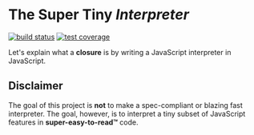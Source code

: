 # The Super Tiny _Interpreter_
[![build status](https://img.shields.io/travis/keyanzhang/the-super-tiny-interpreter/master.svg?style=flat-square)](https://travis-ci.org/keyanzhang/the-super-tiny-interpreter)
[![test coverage](https://img.shields.io/coveralls/keyanzhang/the-super-tiny-interpreter/master.svg?style=flat-square)](https://coveralls.io/github/keyanzhang/the-super-tiny-interpreter?branch=master)

Let's explain what a **closure** is by writing a JavaScript interpreter in JavaScript.

## Disclaimer
The goal of this project is **not** to make a spec-compliant or blazing fast interpreter. The goal, however, is to interpret a tiny subset of JavaScript features in **super-easy-to-read™** code.

